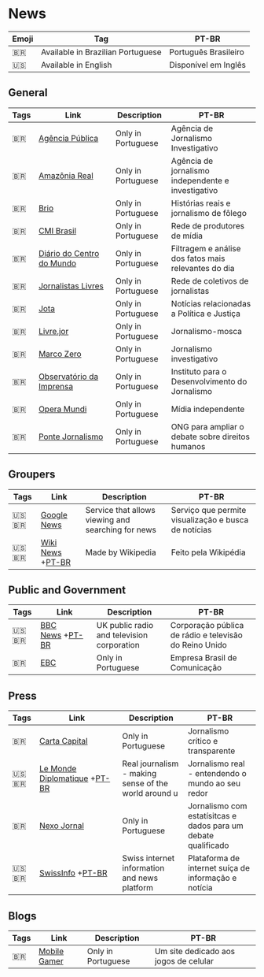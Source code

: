 # News

| Emoji | Tag                               | PT-BR                |
| ----- | --------------------------------- | -------------------- |
| 🇧🇷  | Available in Brazilian Portuguese | Português Brasileiro |
| 🇺🇸  | Available in English              | Disponível em Inglês |

## General

| Tags | Link                                                                   | Description        | PT-BR                                                |
| ---- | ---------------------------------------------------------------------- | ------------------ | ---------------------------------------------------- |
| 🇧🇷 | [Agência Pública](https://apublica.org/)                               | Only in Portuguese | Agência de Jornalismo Investigativo                  |
| 🇧🇷 | [Amazônia Real](https://amazoniareal.com.br/)                          | Only in Portuguese | Agência de jornalismo independente e investigativo   |
| 🇧🇷 | [Brio](http://brio.media)                                              | Only in Portuguese | Histórias reais e jornalismo de fôlego               |
| 🇧🇷 | [CMI Brasil](https://midiaindependente.org/)                           | Only in Portuguese | Rede de produtores de mídia                          |
| 🇧🇷 | [Diário do Centro do Mundo](https://www.diariodocentrodomundo.com.br/) | Only in Portuguese | Filtragem e análise dos fatos mais relevantes do dia |
| 🇧🇷 | [Jornalistas Livres](https://jornalistaslivres.org/)                   | Only in Portuguese | Rede de coletivos de jornalistas                     |
| 🇧🇷 | [Jota](https://www.jota.info/)                                         | Only in Portuguese | Notícias relacionadas a Política e Justiça           |
| 🇧🇷 | [Livre.jor](https://livre.jor.br/)                                     | Only in Portuguese | Jornalismo-mosca                                     |
| 🇧🇷 | [Marco Zero](https://marcozero.org/) | Only in Portuguese | Jornalismo investigativo |
| 🇧🇷 | [Observatório da Imprensa](https://www.observatoriodaimprensa.com.br/) | Only in Portuguese | Instituto para o Desenvolvimento do Jornalismo       |
| 🇧🇷 | [Opera Mundi](https://operamundi.uol.com.br/)                          | Only in Portuguese | Mídia independente                                   |
| 🇧🇷 | [Ponte Jornalismo](https://ponte.org/)                                 | Only in Portuguese | ONG para ampliar o debate sobre direitos humanos     |

## Groupers

| Tags     | Link                                                                                                | Description                                        | PT-BR                                                |
| -------- | --------------------------------------------------------------------------------------------------- | -------------------------------------------------- | ---------------------------------------------------- |
| 🇺🇸🇧🇷 | [Google News](https://news.google.com/)                                                             | Service that allows viewing and searching for news | Serviço que permite visualização e busca de notícias |
| 🇺🇸🇧🇷 | [Wiki News](https://www.wikinews.org/) +[PT-BR](https://pt.wikinews.org/wiki/P%C3%A1gina_principal) | Made by Wikipedia                                  | Feito pela Wikipédia                                 |

## Public and Government

| Tags     | Link                                                                      | Description                                | PT-BR                                                  |
| -------- | ------------------------------------------------------------------------- | ------------------------------------------ | ------------------------------------------------------ |
| 🇺🇸🇧🇷 | [BBC News](https://www.bbc.com/) +[PT-BR](https://www.bbc.com/portuguese) | UK public radio and television corporation | Corporação pública de rádio e televisão do Reino Unido |
| 🇧🇷     | [EBC](https://www.ebc.com.br/)                                            | Only in Portuguese                         | Empresa Brasil de Comunicação                          |

## Press

| Tags     | Link                                                                                    | Description                                          | PT-BR                                                          |
| -------- | --------------------------------------------------------------------------------------- | ---------------------------------------------------- | -------------------------------------------------------------- |
| 🇧🇷     | [Carta Capital](https://www.cartacapital.com.br/)                                       | Only in Portuguese                                   | Jornalismo crítico e transparente                              |
| 🇺🇸🇧🇷 | [Le Monde Diplomatique](https://mondediplo.com/) +[PT-BR](https://diplomatique.org.br/) | Real journalism - making sense of the world around u | Jornalismo real - entendendo o mundo ao seu redor              |
| 🇧🇷     | [Nexo Jornal](https://www.nexojornal.com.br/)                                           | Only in Portuguese                                   | Jornalismo com estatísitcas e dados para um debate qualificado |
| 🇺🇸🇧🇷 | [SwissInfo](https://www.swissinfo.ch/eng) +[PT-BR](https://www.swissinfo.ch/por/)       | Swiss internet information and news platform         | Plataforma de internet suíça de informação e notícia           |

## Blogs

| Tags | Link                                                    | Description        | PT-BR                                 |
| ---- | ------------------------------------------------------- | ------------------ | ------------------------------------- |
| 🇧🇷 | [Mobile Gamer](https://www.mobilegamer.com.br/noticias) | Only in Portuguese | Um site dedicado aos jogos de celular |